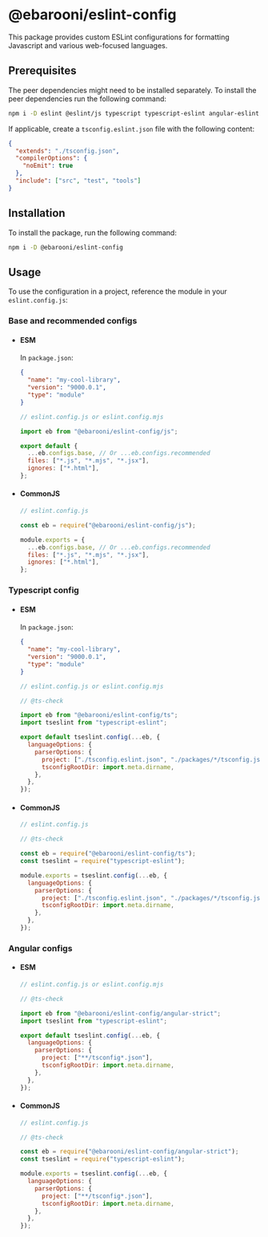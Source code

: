# @ebarooni/eslint-config

This package provides custom ESLint configurations for formatting Javascript and various web-focused languages.

## Prerequisites

The peer dependencies might need to be installed separately. To install the peer dependencies run the following command:

```bash
npm i -D eslint @eslint/js typescript typescript-eslint angular-eslint prettier eslint-plugin-prettier
```

If applicable, create a `tsconfig.eslint.json` file with the following content:

```json
{
  "extends": "./tsconfig.json",
  "compilerOptions": {
    "noEmit": true
  },
  "include": ["src", "test", "tools"]
}
```

## Installation

To install the package, run the following command:

```bash
npm i -D @ebarooni/eslint-config
```

## Usage

To use the configuration in a project, reference the module in your `eslint.config.js`:

### Base and recommended configs

- #### ESM

  In `package.json`:

  ```json
  {
    "name": "my-cool-library",
    "version": "9000.0.1",
    "type": "module"
  }
  ```

  ```js
  // eslint.config.js or eslint.config.mjs

  import eb from "@ebarooni/eslint-config/js";

  export default {
    ...eb.configs.base, // Or ...eb.configs.recommended
    files: ["*.js", "*.mjs", "*.jsx"],
    ignores: ["*.html"],
  };
  ```

- #### CommonJS

  ```js
  // eslint.config.js

  const eb = require("@ebarooni/eslint-config/js");

  module.exports = {
    ...eb.configs.base, // Or ...eb.configs.recommended
    files: ["*.js", "*.mjs", "*.jsx"],
    ignores: ["*.html"],
  };
  ```

### Typescript config

- #### ESM

  In `package.json`:

  ```json
  {
    "name": "my-cool-library",
    "version": "9000.0.1",
    "type": "module"
  }
  ```

  ```js
  // eslint.config.js or eslint.config.mjs

  // @ts-check

  import eb from "@ebarooni/eslint-config/ts";
  import tseslint from "typescript-eslint";

  export default tseslint.config(...eb, {
    languageOptions: {
      parserOptions: {
        project: ["./tsconfig.eslint.json", "./packages/*/tsconfig.json"],
        tsconfigRootDir: import.meta.dirname,
      },
    },
  });
  ```

- #### CommonJS

  ```js
  // eslint.config.js

  // @ts-check

  const eb = require("@ebarooni/eslint-config/ts");
  const tseslint = require("typescript-eslint");

  module.exports = tseslint.config(...eb, {
    languageOptions: {
      parserOptions: {
        project: ["./tsconfig.eslint.json", "./packages/*/tsconfig.json"],
        tsconfigRootDir: import.meta.dirname,
      },
    },
  });
  ```

### Angular configs

- #### ESM

  ```js
  // eslint.config.js or eslint.config.mjs

  // @ts-check

  import eb from "@ebarooni/eslint-config/angular-strict";
  import tseslint from "typescript-eslint";

  export default tseslint.config(...eb, {
    languageOptions: {
      parserOptions: {
        project: ["**/tsconfig*.json"],
        tsconfigRootDir: import.meta.dirname,
      },
    },
  });
  ```

- #### CommonJS

  ```js
  // eslint.config.js

  // @ts-check

  const eb = require("@ebarooni/eslint-config/angular-strict");
  const tseslint = require("typescript-eslint");

  module.exports = tseslint.config(...eb, {
    languageOptions: {
      parserOptions: {
        project: ["**/tsconfig*.json"],
        tsconfigRootDir: import.meta.dirname,
      },
    },
  });
  ```
